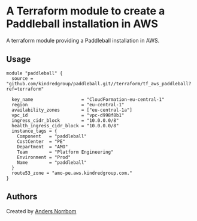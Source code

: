 # A Terraform module to create a Paddleball installation in AWS

A terraform module providing a Paddleball installation in AWS.

## Usage

```hcl
module "paddleball" {
  source = "github.com/kindredgroup/paddleball.git//terraform/tf_aws_paddleball?ref=terraform"

  key_name                  = "CloudFormation-eu-central-1"
  region                    = "eu-central-1"
  availability_zones        = ["eu-central-1a"]
  vpc_id                    = "vpc-d998f8b1"
  ingress_cidr_block        = "10.0.0.0/8"
  health_ingress_cidr_block = "10.0.0.0/8"
  instance_tags = {
    Component   = "paddleball"
    CostCenter  = "PE"
    Department  = "AMO"
    Team        = "Platform Engineering"
    Environment = "Prod"
    Name        = "paddleball"
  }
  route53_zone = "amo-pe.aws.kindredgroup.com."
}
```


## Authors

Created by [Anders Norrbom](https://github.com/norrbom)
